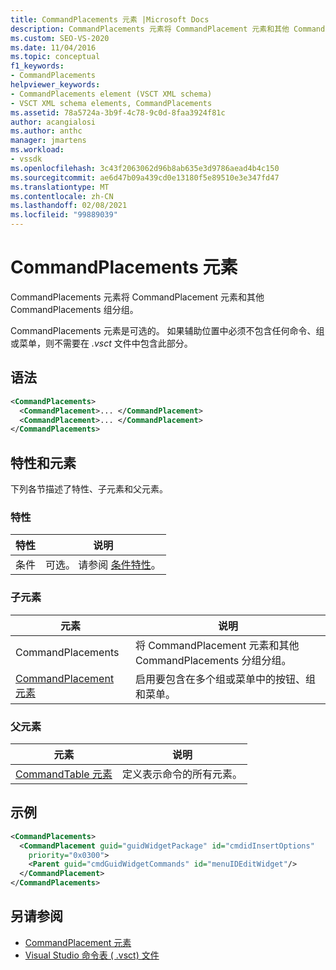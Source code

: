 ```yaml
---
title: CommandPlacements 元素 |Microsoft Docs
description: CommandPlacements 元素将 CommandPlacement 元素和其他 CommandPlacements 组分组。 CommandPlacements 元素是可选的。
ms.custom: SEO-VS-2020
ms.date: 11/04/2016
ms.topic: conceptual
f1_keywords:
- CommandPlacements
helpviewer_keywords:
- CommandPlacements element (VSCT XML schema)
- VSCT XML schema elements, CommandPlacements
ms.assetid: 78a5724a-3b9f-4c78-9c0d-8faa3924f81c
author: acangialosi
ms.author: anthc
manager: jmartens
ms.workload:
- vssdk
ms.openlocfilehash: 3c43f2063062d96b8ab635e3d9786aead4b4c150
ms.sourcegitcommit: ae6d47b09a439cd0e13180f5e89510e3e347fd47
ms.translationtype: MT
ms.contentlocale: zh-CN
ms.lasthandoff: 02/08/2021
ms.locfileid: "99889039"
---
```

# <a name="commandplacements-element"></a>CommandPlacements 元素
CommandPlacements 元素将 CommandPlacement 元素和其他 CommandPlacements 组分组。

 CommandPlacements 元素是可选的。 如果辅助位置中必须不包含任何命令、组或菜单，则不需要在 *.vsct* 文件中包含此部分。

## <a name="syntax"></a>语法

```xml
<CommandPlacements>
  <CommandPlacement>... </CommandPlacement>
  <CommandPlacement>... </CommandPlacement>
</CommandPlacements>
```

## <a name="attributes-and-elements"></a>特性和元素
 下列各节描述了特性、子元素和父元素。

### <a name="attributes"></a>特性

|特性|说明|
|---------------|-----------------|
|条件|可选。 请参阅 [条件特性](../extensibility/vsct-xml-schema-conditional-attributes.md)。|

### <a name="child-elements"></a>子元素

|元素|说明|
|-------------|-----------------|
|CommandPlacements|将 CommandPlacement 元素和其他 CommandPlacements 分组分组。|
|[CommandPlacement 元素](../extensibility/commandplacement-element.md)|启用要包含在多个组或菜单中的按钮、组和菜单。|

### <a name="parent-elements"></a>父元素

|元素|说明|
|-------------|-----------------|
|[CommandTable 元素](../extensibility/commandtable-element.md)|定义表示命令的所有元素。|

## <a name="example"></a>示例

```xml
<CommandPlacements>
  <CommandPlacement guid="guidWidgetPackage" id="cmdidInsertOptions"
    priority="0x0300">
    <Parent guid="cmdGuidWidgetCommands" id="menuIDEditWidget"/>
  </CommandPlacement>
</CommandPlacements>
```

## <a name="see-also"></a>另请参阅
- [CommandPlacement 元素](../extensibility/commandplacement-element.md)
- [Visual Studio 命令表 ( .vsct) 文件](../extensibility/internals/visual-studio-command-table-dot-vsct-files.md)
